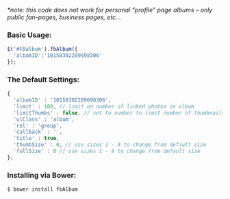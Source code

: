 _*note: this code does not work for personal “profile” page albums – only public fan-pages, business pages, etc..._

### Basic Usage:

``` javascript
$('#FBalbum').fbAlbum({
  'albumID':'10150302289698306'
});
```

### The Default Settings:

``` javascript
{
  'albumID' : '10150302289698306',
  'limit' : 100, // limit on number of linked photos in album
  'limitThumbs' : false, // set to number to limit number of thumbnails displayed
  'ulClass' : 'album',
  'rel' : 'group',
  'callback' : '',
  'title' : true,
  'thumbSize' : 0, // use sizes 1 - 9 to change from default size
  'fullSize' : 0 // use sizes 1 - 9 to change from default size
};
```

### Installing via Bower:

``` bash
$ bower install fbAlbum
```
